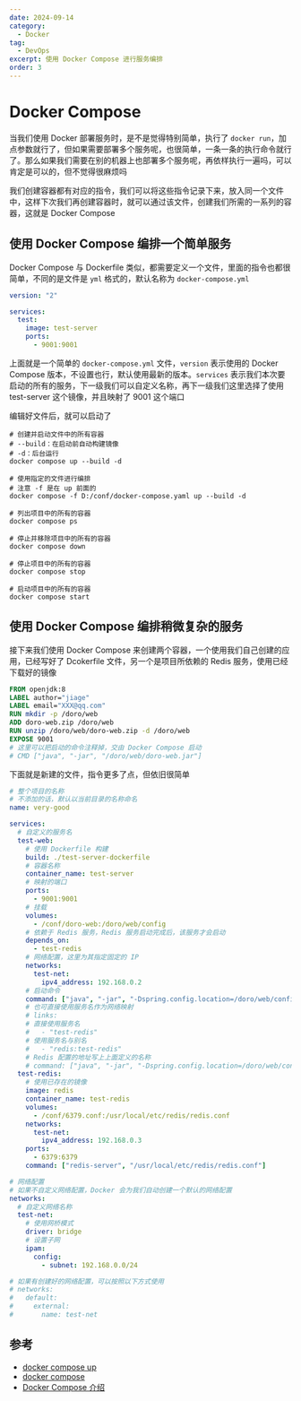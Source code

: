 ```yaml
---
date: 2024-09-14
category:
  - Docker
tag:
  - DevOps
excerpt: 使用 Docker Compose 进行服务编排
order: 3
---
```


# Docker Compose

当我们使用 Docker 部署服务时，是不是觉得特别简单，执行了 `docker run`，加点参数就行了，但如果需要部署多个服务呢，也很简单，一条一条的执行命令就行了。那么如果我们需要在别的机器上也部署多个服务呢，再依样执行一遍吗，可以肯定是可以的，但不觉得很麻烦吗

我们创建容器都有对应的指令，我们可以将这些指令记录下来，放入同一个文件中，这样下次我们再创建容器时，就可以通过该文件，创建我们所需的一系列的容器，这就是 Docker Compose

## 使用 Docker Compose 编排一个简单服务

Docker Compose 与 Dockerfile 类似，都需要定义一个文件，里面的指令也都很简单，不同的是文件是 `yml` 格式的，默认名称为 `docker-compose.yml`

```yml
version: "2"

services:
  test:
    image: test-server
    ports:
      - 9001:9001
```

上面就是一个简单的 `docker-compose.yml` 文件，`version` 表示使用的 Docker Compose 版本，不设置也行，默认使用最新的版本。`services` 表示我们本次要启动的所有的服务，下一级我们可以自定义名称，再下一级我们这里选择了使用 test-server 这个镜像，并且映射了 9001 这个端口

编辑好文件后，就可以启动了

```shell
# 创建并启动文件中的所有容器
# --build：在启动前自动构建镜像
# -d：后台运行
docker compose up --build -d

# 使用指定的文件进行编排
# 注意 -f 是在 up 前面的
docker compose -f D:/conf/docker-compose.yaml up --build -d
```

```shell
# 列出项目中的所有的容器
docker compose ps

# 停止并移除项目中的所有的容器
docker compose down

# 停止项目中的所有的容器
docker compose stop

# 启动项目中的所有的容器
docker compose start
```

## 使用 Docker Compose 编排稍微复杂的服务

接下来我们使用 Docker Compose 来创建两个容器，一个使用我们自己创建的应用，已经写好了 Dcokerfile 文件，另一个是项目所依赖的 Redis 服务，使用已经下载好的镜像

```dockerfile
FROM openjdk:8
LABEL author="jiage"
LABEL email="XXX@qq.com"
RUN mkdir -p /doro/web
ADD doro-web.zip /doro/web
RUN unzip /doro/web/doro-web.zip -d /doro/web
EXPOSE 9001
# 这里可以把启动的命令注释掉，交由 Docker Compose 启动
# CMD ["java", "-jar", "/doro/web/doro-web.jar"]
```

下面就是新建的文件，指令更多了点，但依旧很简单

```yml
# 整个项目的名称
# 不添加的话，默认以当前目录的名称命名
name: very-good

services:
  # 自定义的服务名
  test-web:
    # 使用 Dockerfile 构建
    build: ./test-server-dockerfile
    # 容器名称
    container_name: test-server
    # 映射的端口
    ports:
      - 9001:9001
    # 挂载
    volumes:
      - /conf/doro-web:/doro/web/config
    # 依赖于 Redis 服务，Redis 服务启动完成后，该服务才会启动
    depends_on:
      - test-redis
    # 网络配置，这里为其指定固定的 IP
    networks:
      test-net:
        ipv4_address: 192.168.0.2
    # 启动命令
    command: ["java", "-jar", "-Dspring.config.location=/doro/web/config/bootstrap.yaml", "-Dspring.redis.host=192.168.0.3", "/doro/web/doro-web.jar"]
    # 也可直接使用服务名作为网络映射
    # links:
    # 直接使用服务名
    #   - "test-redis"
    # 使用服务名与别名
    #   - "redis:test-redis"
    # Redis 配置的地址写上上面定义的名称
    # command: ["java", "-jar", "-Dspring.config.location=/doro/web/config/bootstrap.yaml", "-Dspring.redis.host=test-redis", "/doro/web/doro-web.jar"]
  test-redis:
    # 使用已存在的镜像
    image: redis
    container_name: test-redis
    volumes:
      - /conf/6379.conf:/usr/local/etc/redis/redis.conf
    networks:
      test-net:
        ipv4_address: 192.168.0.3
    ports:
      - 6379:6379
    command: ["redis-server", "/usr/local/etc/redis/redis.conf"]

# 网络配置
# 如果不自定义网络配置，Docker 会为我们自动创建一个默认的网络配置
networks:
  # 自定义网络名称
  test-net:
    # 使用网桥模式
    driver: bridge
    # 设置子网
    ipam:
      config:
        - subnet: 192.168.0.0/24

# 如果有创建好的网络配置，可以按照以下方式使用
# networks:
#   default:
#     external:
#       name: test-net
```

## 参考

- [docker compose up](https://docs.docker.com/reference/cli/docker/compose/up/)
- [docker compose](https://docs.docker.com/reference/cli/docker/compose/)
- [Docker Compose 介绍](https://www.cnblogs.com/liujunjun/p/12119995.html)
